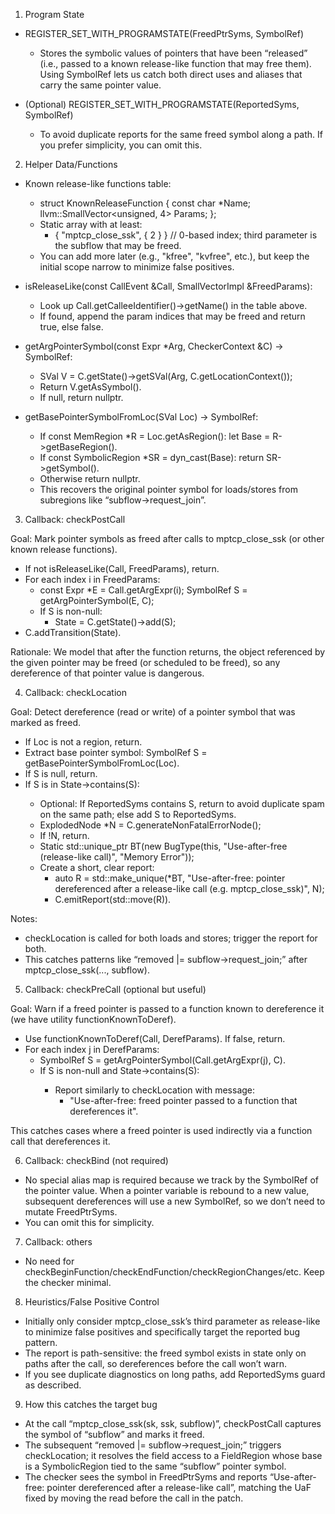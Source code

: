 1) Program State

- REGISTER_SET_WITH_PROGRAMSTATE(FreedPtrSyms, SymbolRef)
  - Stores the symbolic values of pointers that have been “released” (i.e., passed to a known release-like function that may free them). Using SymbolRef lets us catch both direct uses and aliases that carry the same pointer value.

- (Optional) REGISTER_SET_WITH_PROGRAMSTATE(ReportedSyms, SymbolRef)
  - To avoid duplicate reports for the same freed symbol along a path. If you prefer simplicity, you can omit this.

2) Helper Data/Functions

- Known release-like functions table:
  - struct KnownReleaseFunction { const char *Name; llvm::SmallVector<unsigned, 4> Params; };
  - Static array with at least:
    - { "mptcp_close_ssk", { 2 } } // 0-based index; third parameter is the subflow that may be freed.
  - You can add more later (e.g., "kfree", "kvfree", etc.), but keep the initial scope narrow to minimize false positives.

- isReleaseLike(const CallEvent &Call, SmallVectorImpl<unsigned> &FreedParams):
  - Look up Call.getCalleeIdentifier()->getName() in the table above.
  - If found, append the param indices that may be freed and return true, else false.

- getArgPointerSymbol(const Expr *Arg, CheckerContext &C) -> SymbolRef:
  - SVal V = C.getState()->getSVal(Arg, C.getLocationContext());
  - Return V.getAsSymbol().
  - If null, return nullptr.

- getBasePointerSymbolFromLoc(SVal Loc) -> SymbolRef:
  - If const MemRegion *R = Loc.getAsRegion(): let Base = R->getBaseRegion().
  - If const SymbolicRegion *SR = dyn_cast<SymbolicRegion>(Base): return SR->getSymbol().
  - Otherwise return nullptr.
  - This recovers the original pointer symbol for loads/stores from subregions like “subflow->request_join”.

3) Callback: checkPostCall

Goal: Mark pointer symbols as freed after calls to mptcp_close_ssk (or other known release functions).

- If not isReleaseLike(Call, FreedParams), return.
- For each index i in FreedParams:
  - const Expr *E = Call.getArgExpr(i); SymbolRef S = getArgPointerSymbol(E, C);
  - If S is non-null:
    - State = C.getState()->add<FreedPtrSyms>(S);
- C.addTransition(State).

Rationale: We model that after the function returns, the object referenced by the given pointer may be freed (or scheduled to be freed), so any dereference of that pointer value is dangerous.

4) Callback: checkLocation

Goal: Detect dereference (read or write) of a pointer symbol that was marked as freed.

- If Loc is not a region, return.
- Extract base pointer symbol: SymbolRef S = getBasePointerSymbolFromLoc(Loc).
- If S is null, return.
- If S is in State->contains<FreedPtrSyms>(S):
  - Optional: If ReportedSyms contains S, return to avoid duplicate spam on the same path; else add S to ReportedSyms.
  - ExplodedNode *N = C.generateNonFatalErrorNode();
  - If !N, return.
  - Static std::unique_ptr<BugType> BT(new BugType(this, "Use-after-free (release-like call)", "Memory Error"));
  - Create a short, clear report:
    - auto R = std::make_unique<PathSensitiveBugReport>(*BT, "Use-after-free: pointer dereferenced after a release-like call (e.g. mptcp_close_ssk)", N);
    - C.emitReport(std::move(R)).

Notes:
- checkLocation is called for both loads and stores; trigger the report for both.
- This catches patterns like “removed |= subflow->request_join;” after mptcp_close_ssk(..., subflow).

5) Callback: checkPreCall (optional but useful)

Goal: Warn if a freed pointer is passed to a function known to dereference it (we have utility functionKnownToDeref).

- Use functionKnownToDeref(Call, DerefParams). If false, return.
- For each index j in DerefParams:
  - SymbolRef S = getArgPointerSymbol(Call.getArgExpr(j), C).
  - If S is non-null and State->contains<FreedPtrSyms>(S):
    - Report similarly to checkLocation with message:
      - "Use-after-free: freed pointer passed to a function that dereferences it".

This catches cases where a freed pointer is used indirectly via a function call that dereferences it.

6) Callback: checkBind (not required)

- No special alias map is required because we track by the SymbolRef of the pointer value. When a pointer variable is rebound to a new value, subsequent dereferences will use a new SymbolRef, so we don’t need to mutate FreedPtrSyms.
- You can omit this for simplicity.

7) Callback: others

- No need for checkBeginFunction/checkEndFunction/checkRegionChanges/etc. Keep the checker minimal.

8) Heuristics/False Positive Control

- Initially only consider mptcp_close_ssk’s third parameter as release-like to minimize false positives and specifically target the reported bug pattern.
- The report is path-sensitive: the freed symbol exists in state only on paths after the call, so dereferences before the call won’t warn.
- If you see duplicate diagnostics on long paths, add ReportedSyms guard as described.

9) How this catches the target bug

- At the call “mptcp_close_ssk(sk, ssk, subflow)”, checkPostCall captures the symbol of “subflow” and marks it freed.
- The subsequent “removed |= subflow->request_join;” triggers checkLocation; it resolves the field access to a FieldRegion whose base is a SymbolicRegion tied to the same “subflow” pointer symbol.
- The checker sees the symbol in FreedPtrSyms and reports “Use-after-free: pointer dereferenced after a release-like call”, matching the UaF fixed by moving the read before the call in the patch.
